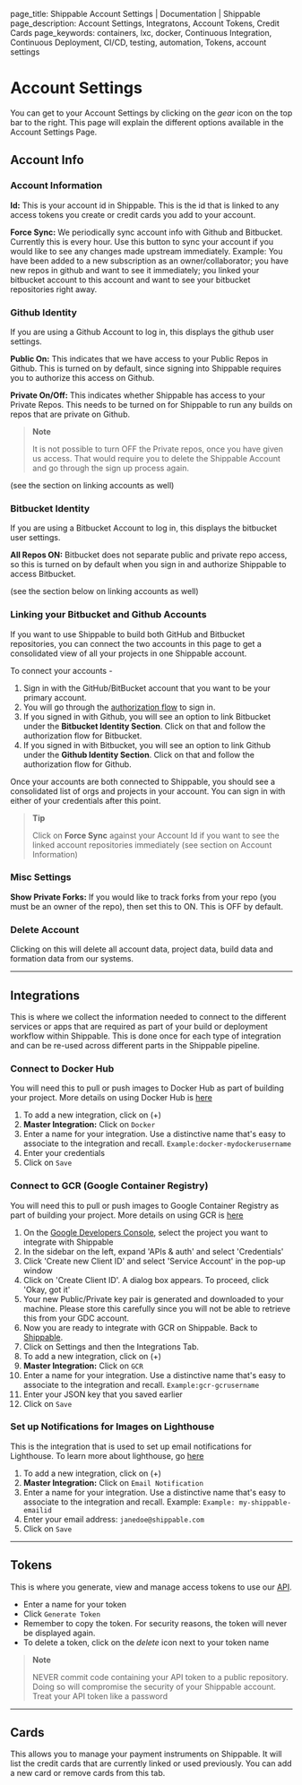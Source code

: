 page_title: Shippable Account Settings | Documentation | Shippable
page_description: Account Settings, Integratons, Account Tokens, Credit Cards
page_keywords: containers, lxc, docker, Continuous Integration, Continuous Deployment, CI/CD, testing, automation, Tokens, account settings

# Account Settings

You can get to your Account Settings by clicking on the _gear_ icon on the top bar to the right. This page will explain the different options available in the Account Settings Page.

## Account Info

### Account Information

**Id:** This is your account id in Shippable. This is the id that is linked to any access tokens you create or credit cards you add to your account.

**Force Sync:** We periodically sync account info with Github and Bitbucket. Currently this is every hour. Use this button to sync your account if you would like to see any changes made upstream immediately. Example: You have been added to a new subscription as an owner/collaborator; you have new repos in github and want to see it immediately; you linked your bitbucket account to this account and want to see your bitbucket repositories right away.

### Github Identity

If you are using a Github Account to log in, this displays the github user settings.

**Public On:** This indicates that we have access to your Public Repos in Github. This is turned on by default, since signing into Shippable requires you to authorize this access on Github.

**Private On/Off:** This indicates whether Shippable has access to your Private Repos. This needs to be turned on for Shippable to run any builds on repos that are private on Github.

> **Note**
>
> It is not possible to turn OFF the Private repos, once you have given us access. That would
> require you to delete the Shippable Account and go through the sign up process again.

(see the section on linking accounts as well)

### Bitbucket Identity

If you are using a Bitbucket Account to log in, this displays the bitbucket user settings.

**All Repos ON:** Bitbucket does not separate public and private repo access, so this is turned on by default when you sign in and authorize Shippable to access Bitbucket.

(see the section below on linking accounts as well)

### Linking your Bitbucket and Github Accounts

If you want to use Shippable to build both GitHub and Bitbucket
repositories, you can connect the two accounts in this page to get a
consolidated view of all your projects in one Shippable account.

To connect your accounts -

1. Sign in with the GitHub/BitBucket account that you want to be your primary account.
2. You will go through the [authorization flow](sign_up.md) to sign in.
3. If you signed in with Github, you will see an option to link Bitbucket under the **Bitbucket Identity Section**. Click on that and follow the authorization flow for Bitbucket.
4. If you signed in with Bitbucket, you will see an option to link Github under the **Github Identity Section**. Click on that and follow the authorization flow for Github.

Once your accounts are both connected to Shippable, you should see a
consolidated list of orgs and projects in your account. You can sign in
with either of your credentials after this point.

> **Tip**
>
> Click on **Force Sync** against your Account Id if you want to see the linked account repositories immediately (see section on Account Information)

### Misc Settings

**Show Private Forks:** If you would like to track forks from your repo (you must be an owner of the repo), then set this to ON. This is OFF by default.

### Delete Account

Clicking on this will delete all account data, project data, build data and formation data from our systems.

*****

## Integrations

This is where we collect the information needed to connect to the different services or apps that are required as part of your build or deployment workflow within Shippable. This is done once for each type of integration and can be re-used across different parts in the Shippable pipeline.

### Connect to Docker Hub

You will need this to pull or push images to Docker Hub as part of building your project. More details on using Docker Hub is [here](dockerhub.md)

1. To add a new integration, click on (+)
2. **Master Integration:** Click on `Docker`
3. Enter a name for your integration. Use a distinctive name that's easy to associate to the integration and recall. `Example:docker-mydockerusername`
4. Enter your credentials
5. Click on `Save`

### Connect to GCR (Google Container Registry)

You will need this to pull or push images to Google Container Registry as part of building your project. More details on using GCR is [here](gcr.md)

1. On the [Google Developers Console](https://console.developers.google.com/), select the project you want to integrate with Shippable
2. In the sidebar on the left, expand 'APIs & auth' and select 'Credentials'
3. Click 'Create new Client ID' and select 'Service Account' in the pop-up window
4. Click on 'Create Client ID'. A dialog box appears. To proceed, click 'Okay, got it'
5. Your new Public/Private key pair is generated and downloaded to your machine. Please store this carefully since you will not be able to retrieve this from your GDC account.
6. Now you are ready to integrate with GCR on Shippable. Back to [Shippable](https://shippable.com).
7. Click on Settings and then the Integrations Tab.
8. To add a new integration, click on (+)
9. **Master Integration:** Click on `GCR`
10. Enter a name for your integration. Use a distinctive name that's easy to associate to the integration and recall. `Example:gcr-gcrusername`
11. Enter your JSON key that you saved earlier
12. Click on `Save`

### Set up Notifications for Images on Lighthouse

This is the integration that is used to set up email notifications for Lighthouse. To learn more about lighthouse, go [here](lighthouse.md)

1. To add a new integration, click on (+)
2. **Master Integration:** Click on `Email Notification`
3. Enter a name for your integration. Use a distinctive name that's easy to associate to the integration and recall. Example: `Example: my-shippable-emailid`
4. Enter your email address: `janedoe@shippable.com`
5. Click on `Save`

*****

## Tokens

This is where you generate, view and manage access tokens to use our [API](api.md).

- Enter a name for your token
- Click `Generate Token`
- Remember to copy the token. For security reasons, the token will never be displayed again.
- To delete a token, click on the _delete_ icon next to your token name

> **Note**
>
> NEVER commit code containing your API token to a public repository.
> Doing so will compromise the security of your Shippable account. Treat
> your API token like a password

*****

## Cards

This allows you to manage your payment instruments on Shippable. It will list the credit cards that are currently linked or used previously. You can add a new card or remove cards from this tab.
